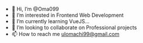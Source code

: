 - 👋 Hi, I’m @Oma099
- 👀 I’m interested in Frontend Web Development
- 🌱 I’m currently learning VueJS...
- 💞️ I’m looking to collaborate on Professional projects
- 📫 How to reach me ulomachi99@gmail.com

<!---
Oma099/Oma099 is a ✨ special ✨ repository because its `README.md` (this file) appears on your GitHub profile.
You can click the Preview link to take a look at your changes.
--->
